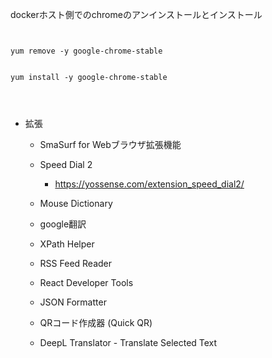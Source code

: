 
dockerホスト側でのchromeのアンインストールとインストール

```


yum remove -y google-chrome-stable


yum install -y google-chrome-stable




```




- 拡張

  - SmaSurf for Webブラウザ拡張機能

  - Speed Dial 2
    - https://yossense.com/extension_speed_dial2/

  - Mouse Dictionary

  - google翻訳

  - XPath Helper

  - RSS Feed Reader

  - React Developer Tools

  - JSON Formatter

  - QRコード作成器 (Quick QR)

  - DeepL Translator - Translate Selected Text
